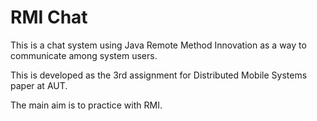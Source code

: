 # RMI Chat

This is a chat system using Java Remote Method Innovation as a way to communicate among system users. 

This is developed as the 3rd assignment for Distributed Mobile Systems paper at AUT.

The main aim is to practice with RMI.
